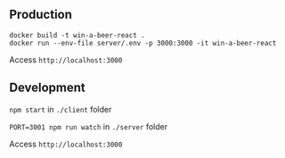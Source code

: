## Production

```
docker build -t win-a-beer-react .
docker run --env-file server/.env -p 3000:3000 -it win-a-beer-react
```

Access `http://localhost:3000`

## Development

`npm start` in `./client` folder

`PORT=3001 npm run watch` in `./server` folder

Access `http://localhost:3000`
